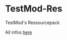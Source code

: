 # TestMod-Res
TestMod's Ressourcepack

All infos [here](https://github.com/nift4/SuperMC/wiki/TestMod)

